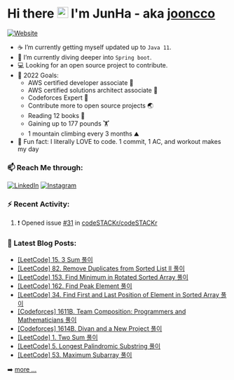 # Hi there <img src="https://media.giphy.com/media/hvRJCLFzcasrR4ia7z/giphy.gif" width="25px"> I'm JunHa - aka [jooncco](https://jooncco.com/profile)

[![Website](https://img.shields.io/website?up_color=blue&up_message=jooncco.com&url=https%3A%2F%2Fjooncco.com)](https://jooncco.com)

- ☕️ I’m currently getting myself updated up to `Java 11`.
- 🌱 I’m currently diving deeper into `Spring boot`.
- 💻 Looking for an open source project to contribute.
- 🥅 2022 Goals:
  - AWS certified developer associate 🏅
  - AWS certified solutions architect associate 🏅
  - Codeforces Expert 🦋
  - Contribute more to open source projects 🌏
  - Reading 12 books 📔
  - Gaining up to 177 pounds 🏋️
  - 1 mountain climbing every 3 months ⛰
- 🤖 Fun fact: I literally LOVE to code. 1 commit, 1 AC, and workout makes my day

### 📫 Reach Me through:

[![LinkedIn](https://img.shields.io/badge/--linkedin?label=LinkedIn&logo=LinkedIn&style=social)](https://www.linkedin.com/in/jooncco) [![Instagram](https://img.shields.io/badge/--instagram?label=Instagram&logo=Instagram&style=social)](https://instagram.com/jooncco)

### ⚡ Recent Activity:

<!--START_SECTION:activity-->
1. ❗️ Opened issue [#31](https://github.com/codeSTACKr/codeSTACKr/issues/31) in [codeSTACKr/codeSTACKr](https://github.com/codeSTACKr/codeSTACKr)
<!--END_SECTION:activity-->

### 📕 Latest Blog Posts:

<!-- BLOG-POST-LIST:START -->
- [[LeetCode] 15. 3 Sum 풀이](https://jooncco.com/leetcode-15/)
- [[LeetCode] 82. Remove Duplicates from Sorted List II 풀이](https://jooncco.com/leetcode-82/)
- [[LeetCode] 153. Find Minimum in Rotated Sorted Array 풀이](https://jooncco.com/leetcode-153/)
- [[LeetCode] 162. Find Peak Element 풀이](https://jooncco.com/leetcode-162/)
- [[LeetCode] 34. Find First and Last Position of Element in Sorted Array 풀이](https://jooncco.com/leetcode-34/)
- [[Codeforces] 1611B. Team Composition: Programmers and Mathematicians 풀이](https://jooncco.com/codeforces-1611B/)
- [[Codeforces] 1614B. Divan and a New Project 풀이](https://jooncco.com/codeforces-1614B/)
- [[LeetCode] 1. Two Sum 풀이](https://jooncco.com/leetcode-1/)
- [[LeetCode] 5. Longest Palindromic Substring 풀이](https://jooncco.com/leetcode-5/)
- [[LeetCode] 53. Maximum Subarray 풀이](https://jooncco.com/leetcode-53/)
<!-- BLOG-POST-LIST:END -->

➡️ [more ...](https://jooncco.com)
